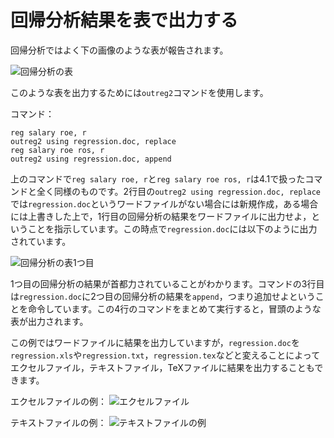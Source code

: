 # 回帰分析結果を表で出力する

回帰分析ではよく下の画像のような表が報告されます。

![回帰分析の表](https://user-images.githubusercontent.com/44024242/80790660-64432c80-8bca-11ea-8645-ef4875db97cd.png)

このような表を出力するためには`outreg2`コマンドを使用します。

コマンド：
```
reg salary roe, r
outreg2 using regression.doc, replace
reg salary roe ros, r
outreg2 using regression.doc, append
```

上のコマンドで`reg salary roe, r`と`reg salary roe ros, r`は4.1で扱ったコマンドと全く同様のものです。2行目の`outreg2 using regression.doc, replace`では`regression.doc`というワードファイルがない場合には新規作成，ある場合には上書きした上で，1行目の回帰分析の結果をワードファイルに出力せよ，ということを指示しています。この時点で`regression.doc`には以下のように出力されています。

![回帰分析の表1つ目](https://user-images.githubusercontent.com/44024242/80791033-61950700-8bcb-11ea-8d0f-3734fd323114.png)

1つ目の回帰分析の結果が首都力されていることがわかります。コマンドの3行目は`regression.doc`に2つ目の回帰分析の結果を`append`，つまり追加せよということを命令しています。この4行のコマンドをまとめて実行すると，冒頭のような表が出力されます。

この例ではワードファイルに結果を出力していますが，`regression.doc`を`regression.xls`や`regression.txt`，`regression.tex`などと変えることによってエクセルファイル，テキストファイル，TeXファイルに結果を出力することもできます。

エクセルファイルの例：
![エクセルファイル](https://user-images.githubusercontent.com/44024242/80791381-6d34fd80-8bcc-11ea-963a-9b5b83dc3e92.png)

テキストファイルの例：
![テキストファイルの例](https://user-images.githubusercontent.com/44024242/80791473-b71de380-8bcc-11ea-8128-22e0aa0feb76.png)